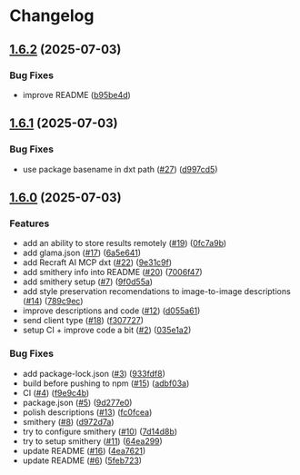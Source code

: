 # Changelog

## [1.6.2](https://github.com/recraft-ai/mcp-recraft-server/compare/v1.6.1...v1.6.2) (2025-07-03)


### Bug Fixes

* improve README ([b95be4d](https://github.com/recraft-ai/mcp-recraft-server/commit/b95be4d2b6d264af7669b6e09a14216e7ebfe5fb))

## [1.6.1](https://github.com/recraft-ai/mcp-recraft-server/compare/v1.6.0...v1.6.1) (2025-07-03)


### Bug Fixes

* use package basename in dxt path ([#27](https://github.com/recraft-ai/mcp-recraft-server/issues/27)) ([d997cd5](https://github.com/recraft-ai/mcp-recraft-server/commit/d997cd503dc15e16a5d9882b74261b295f6917e5))

## [1.6.0](https://github.com/recraft-ai/mcp-recraft-server/compare/v1.5.0...v1.6.0) (2025-07-03)


### Features

* add an ability to store results remotely ([#19](https://github.com/recraft-ai/mcp-recraft-server/issues/19)) ([0fc7a9b](https://github.com/recraft-ai/mcp-recraft-server/commit/0fc7a9ba84e0f56108a4335586bfac795331695d))
* add glama.json ([#17](https://github.com/recraft-ai/mcp-recraft-server/issues/17)) ([6a5e641](https://github.com/recraft-ai/mcp-recraft-server/commit/6a5e64177eaefba1d0c386f02ba897c97b1d2f16))
* add Recraft AI MCP dxt ([#22](https://github.com/recraft-ai/mcp-recraft-server/issues/22)) ([9e31c9f](https://github.com/recraft-ai/mcp-recraft-server/commit/9e31c9fc1c24a8d0c3fc96f2d83fa7b85b96c9e9))
* add smithery info into README ([#20](https://github.com/recraft-ai/mcp-recraft-server/issues/20)) ([7006f47](https://github.com/recraft-ai/mcp-recraft-server/commit/7006f476f9e3f973f0d6dca66fe552ab70bcdeb1))
* add smithery setup ([#7](https://github.com/recraft-ai/mcp-recraft-server/issues/7)) ([9f0d55a](https://github.com/recraft-ai/mcp-recraft-server/commit/9f0d55afdc3921808cc1f66d75e0e729ec3ed9e1))
* add style preservation recomendations to image-to-image descriptions ([#14](https://github.com/recraft-ai/mcp-recraft-server/issues/14)) ([789c9ec](https://github.com/recraft-ai/mcp-recraft-server/commit/789c9ec13d52bd8b4329eab6b39be8b693f72985))
* improve descriptions and code ([#12](https://github.com/recraft-ai/mcp-recraft-server/issues/12)) ([d055a61](https://github.com/recraft-ai/mcp-recraft-server/commit/d055a6170777c528b5b03a42135efa37abc30ad3))
* send client type ([#18](https://github.com/recraft-ai/mcp-recraft-server/issues/18)) ([f307727](https://github.com/recraft-ai/mcp-recraft-server/commit/f307727f9b27243ede38b2d90a01f77a2929e012))
* setup CI + improve code a bit ([#2](https://github.com/recraft-ai/mcp-recraft-server/issues/2)) ([035e1a2](https://github.com/recraft-ai/mcp-recraft-server/commit/035e1a2851b9f472fd78183188bde76486bd6f3b))


### Bug Fixes

* add package-lock.json ([#3](https://github.com/recraft-ai/mcp-recraft-server/issues/3)) ([933fdf8](https://github.com/recraft-ai/mcp-recraft-server/commit/933fdf8a270c870a59a9ad223a8e96e969f2882b))
* build before pushing to npm ([#15](https://github.com/recraft-ai/mcp-recraft-server/issues/15)) ([adbf03a](https://github.com/recraft-ai/mcp-recraft-server/commit/adbf03ac30be9262de72fa78dc5f2f92e49994b5))
* CI ([#4](https://github.com/recraft-ai/mcp-recraft-server/issues/4)) ([f9e9c4b](https://github.com/recraft-ai/mcp-recraft-server/commit/f9e9c4bf8970f2c3c19706efc1f8e99cfe00c3c6))
* package.json ([#5](https://github.com/recraft-ai/mcp-recraft-server/issues/5)) ([9d277e0](https://github.com/recraft-ai/mcp-recraft-server/commit/9d277e0625e2fb1f266a7a4397319e9121a7388f))
* polish descriptions ([#13](https://github.com/recraft-ai/mcp-recraft-server/issues/13)) ([fc0fcea](https://github.com/recraft-ai/mcp-recraft-server/commit/fc0fcea60712b4bf644086d70a876c61a0594be6))
* smithery ([#8](https://github.com/recraft-ai/mcp-recraft-server/issues/8)) ([d972d7a](https://github.com/recraft-ai/mcp-recraft-server/commit/d972d7a1a591da1745e810f6404728ff95cca40e))
* try to configure smithery ([#10](https://github.com/recraft-ai/mcp-recraft-server/issues/10)) ([7d14d8b](https://github.com/recraft-ai/mcp-recraft-server/commit/7d14d8bc07d4d1f343214238bdc195defd12ecf3))
* try to setup smithery ([#11](https://github.com/recraft-ai/mcp-recraft-server/issues/11)) ([64ea299](https://github.com/recraft-ai/mcp-recraft-server/commit/64ea299d9d984f6da92683a791609e64c8ea68a3))
* update README ([#16](https://github.com/recraft-ai/mcp-recraft-server/issues/16)) ([4ea7621](https://github.com/recraft-ai/mcp-recraft-server/commit/4ea76213eafd272b6a1907feae4950c1fd7fbeea))
* update README ([#6](https://github.com/recraft-ai/mcp-recraft-server/issues/6)) ([5feb723](https://github.com/recraft-ai/mcp-recraft-server/commit/5feb7232475cdb35b16aa4c02b2122021f78936a))
